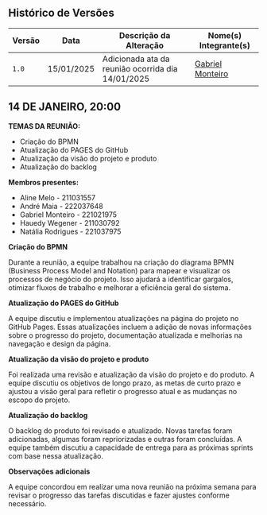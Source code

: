 ## Histórico de Versões
| Versão | Data | Descrição da Alteração | Nome(s) Integrante(s) |
| ---- | -- | -------------------- | ------------------- |
| `1.0` | 15/01/2025 | Adicionada ata da reunião ocorrida dia 14/01/2025 | [Gabriel Monteiro](https://github.com/GabrielSMonteiro) |

## 14 DE JANEIRO, 20:00

**TEMAS DA REUNIÃO:**

- Criação do BPMN
- Atualização do PAGES do GitHub
- Atualização da visão do projeto e produto
- Atualização do backlog

**Membros presentes:**

- Aline Melo - 211031557
- André Maia - 222037648
- Gabriel Monteiro - 221021975
- Hauedy Wegener - 211030792
- Natália Rodrigues - 221037975

**Criação do BPMN**

Durante a reunião, a equipe trabalhou na criação do diagrama BPMN (Business Process Model and Notation) para mapear e visualizar os processos de negócio do projeto. Isso ajudará a identificar gargalos, otimizar fluxos de trabalho e melhorar a eficiência geral do sistema.

**Atualização do PAGES do GitHub**

A equipe discutiu e implementou atualizações na página do projeto no GitHub Pages. Essas atualizações incluem a adição de novas informações sobre o progresso do projeto, documentação atualizada e melhorias na navegação e design da página.

**Atualização da visão do projeto e produto**

Foi realizada uma revisão e atualização da visão do projeto e do produto. A equipe discutiu os objetivos de longo prazo, as metas de curto prazo e ajustou a visão geral para refletir o progresso atual e as mudanças no escopo do projeto.

**Atualização do backlog**

O backlog do produto foi revisado e atualizado. Novas tarefas foram adicionadas, algumas foram repriorizadas e outras foram concluídas. A equipe também discutiu a capacidade de entrega para as próximas sprints com base nessa atualização.

**Observações adicionais**

A equipe concordou em realizar uma nova reunião na próxima semana para revisar o progresso das tarefas discutidas e fazer ajustes conforme necessário.